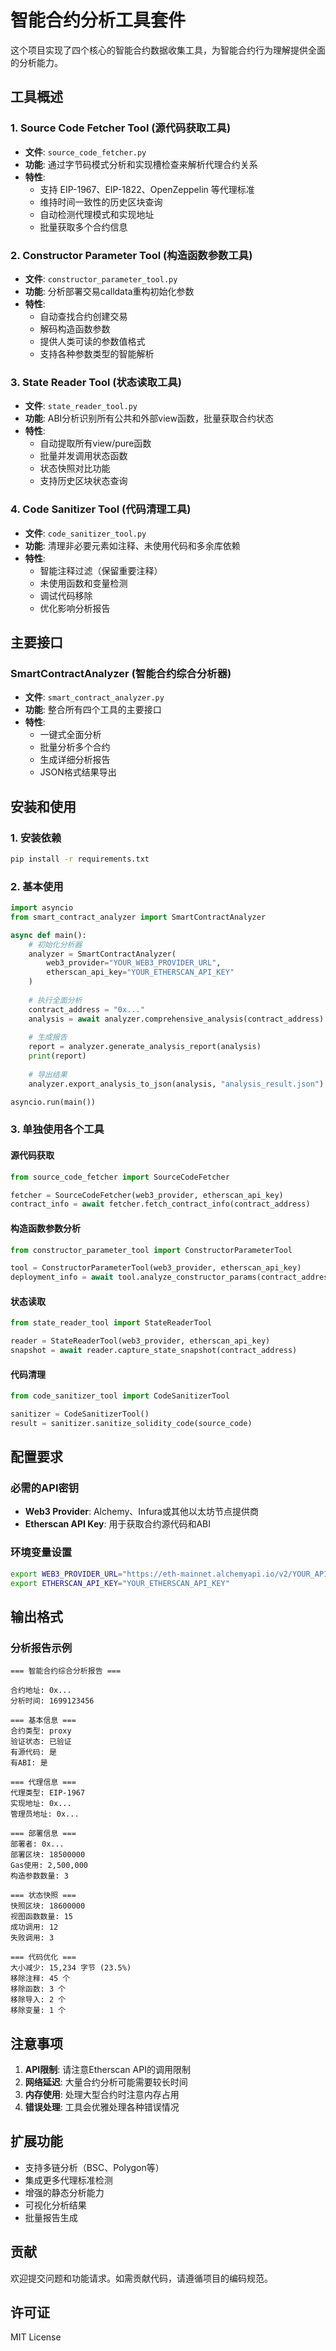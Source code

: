 # 智能合约分析工具套件

这个项目实现了四个核心的智能合约数据收集工具，为智能合约行为理解提供全面的分析能力。

## 工具概述

### 1. Source Code Fetcher Tool (源代码获取工具)
- **文件**: `source_code_fetcher.py`
- **功能**: 通过字节码模式分析和实现槽检查来解析代理合约关系
- **特性**:
  - 支持 EIP-1967、EIP-1822、OpenZeppelin 等代理标准
  - 维持时间一致性的历史区块查询
  - 自动检测代理模式和实现地址
  - 批量获取多个合约信息

### 2. Constructor Parameter Tool (构造函数参数工具)
- **文件**: `constructor_parameter_tool.py`  
- **功能**: 分析部署交易calldata重构初始化参数
- **特性**:
  - 自动查找合约创建交易
  - 解码构造函数参数
  - 提供人类可读的参数值格式
  - 支持各种参数类型的智能解析

### 3. State Reader Tool (状态读取工具)
- **文件**: `state_reader_tool.py`
- **功能**: ABI分析识别所有公共和外部view函数，批量获取合约状态
- **特性**:
  - 自动提取所有view/pure函数
  - 批量并发调用状态函数
  - 状态快照对比功能
  - 支持历史区块状态查询

### 4. Code Sanitizer Tool (代码清理工具)
- **文件**: `code_sanitizer_tool.py`
- **功能**: 清理非必要元素如注释、未使用代码和多余库依赖
- **特性**:
  - 智能注释过滤（保留重要注释）
  - 未使用函数和变量检测
  - 调试代码移除
  - 优化影响分析报告

## 主要接口

### SmartContractAnalyzer (智能合约综合分析器)
- **文件**: `smart_contract_analyzer.py`
- **功能**: 整合所有四个工具的主要接口
- **特性**:
  - 一键式全面分析
  - 批量分析多个合约
  - 生成详细分析报告
  - JSON格式结果导出

## 安装和使用

### 1. 安装依赖
```bash
pip install -r requirements.txt
```

### 2. 基本使用

```python
import asyncio
from smart_contract_analyzer import SmartContractAnalyzer

async def main():
    # 初始化分析器
    analyzer = SmartContractAnalyzer(
        web3_provider="YOUR_WEB3_PROVIDER_URL",
        etherscan_api_key="YOUR_ETHERSCAN_API_KEY"
    )
    
    # 执行全面分析
    contract_address = "0x..."
    analysis = await analyzer.comprehensive_analysis(contract_address)
    
    # 生成报告
    report = analyzer.generate_analysis_report(analysis)
    print(report)
    
    # 导出结果
    analyzer.export_analysis_to_json(analysis, "analysis_result.json")

asyncio.run(main())
```

### 3. 单独使用各个工具

#### 源代码获取
```python
from source_code_fetcher import SourceCodeFetcher

fetcher = SourceCodeFetcher(web3_provider, etherscan_api_key)
contract_info = await fetcher.fetch_contract_info(contract_address)
```

#### 构造函数参数分析
```python
from constructor_parameter_tool import ConstructorParameterTool

tool = ConstructorParameterTool(web3_provider, etherscan_api_key)
deployment_info = await tool.analyze_constructor_params(contract_address)
```

#### 状态读取
```python
from state_reader_tool import StateReaderTool

reader = StateReaderTool(web3_provider, etherscan_api_key)
snapshot = await reader.capture_state_snapshot(contract_address)
```

#### 代码清理
```python
from code_sanitizer_tool import CodeSanitizerTool

sanitizer = CodeSanitizerTool()
result = sanitizer.sanitize_solidity_code(source_code)
```

## 配置要求

### 必需的API密钥
- **Web3 Provider**: Alchemy、Infura或其他以太坊节点提供商
- **Etherscan API Key**: 用于获取合约源代码和ABI

### 环境变量设置
```bash
export WEB3_PROVIDER_URL="https://eth-mainnet.alchemyapi.io/v2/YOUR_API_KEY"
export ETHERSCAN_API_KEY="YOUR_ETHERSCAN_API_KEY"
```

## 输出格式

### 分析报告示例
```
=== 智能合约综合分析报告 ===

合约地址: 0x...
分析时间: 1699123456

=== 基本信息 ===
合约类型: proxy
验证状态: 已验证
有源代码: 是
有ABI: 是

=== 代理信息 ===
代理类型: EIP-1967
实现地址: 0x...
管理员地址: 0x...

=== 部署信息 ===
部署者: 0x...
部署区块: 18500000
Gas使用: 2,500,000
构造参数数量: 3

=== 状态快照 ===
快照区块: 18600000
视图函数数量: 15
成功调用: 12
失败调用: 3

=== 代码优化 ===
大小减少: 15,234 字节 (23.5%)
移除注释: 45 个
移除函数: 3 个
移除导入: 2 个
移除变量: 1 个
```

## 注意事项

1. **API限制**: 请注意Etherscan API的调用限制
2. **网络延迟**: 大量合约分析可能需要较长时间
3. **内存使用**: 处理大型合约时注意内存占用
4. **错误处理**: 工具会优雅处理各种错误情况

## 扩展功能

- 支持多链分析（BSC、Polygon等）
- 集成更多代理标准检测
- 增强的静态分析能力
- 可视化分析结果
- 批量报告生成

## 贡献

欢迎提交问题和功能请求。如需贡献代码，请遵循项目的编码规范。

## 许可证

MIT License

